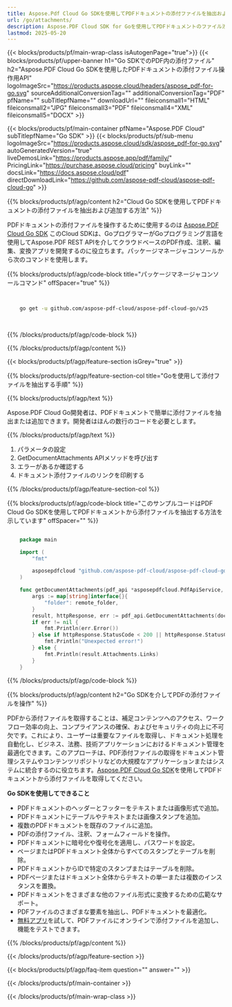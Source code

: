 ```yaml
---
title: Aspose.Pdf Cloud Go SDKを使用してPDFドキュメントの添付ファイルを抽出および追加
url: /go/attachments/
description: Aspose.PDF Cloud SDK for Goを使用してPDFドキュメントのファイル添付を管理します。埋め込みコンテンツの追加、一覧表示、または削除を行います。
lastmod: 2025-05-20
---
```


{{< blocks/products/pf/main-wrap-class isAutogenPage="true">}}
{{< blocks/products/pf/upper-banner h1="Go SDKでのPDF内の添付ファイル" h2="Aspose.PDF Cloud Go SDKを使用したPDFドキュメントの添付ファイル操作用API" logoImageSrc="https://products.aspose.cloud/headers/aspose_pdf-for-go.svg" sourceAdditionalConversionTag="" additionalConversionTag="PDF" pfName="" subTitlepfName="" downloadUrl="" fileiconsmall1="HTML" fileiconsmall2="JPG" fileiconsmall3="PDF" fileiconsmall4="XML" fileiconsmall5="DOCX" >}}

{{< blocks/products/pf/main-container pfName="Aspose.PDF Cloud" subTitlepfName="Go SDK" >}}
{{< blocks/products/pf/sub-menu logoImageSrc="https://products.aspose.cloud/sdk/aspose_pdf-for-go.svg"
autoGeneratedVersion="true"
liveDemosLink="https://products.aspose.app/pdf/family/" PricingLink="https://purchase.aspose.cloud/pricing" buyLink="" docsLink="https://docs.aspose.cloud/pdf"  directDownloadLink="https://github.com/aspose-pdf-cloud/aspose-pdf-cloud-go" >}}

{{% blocks/products/pf/agp/content h2="Cloud Go SDKを使用してPDFドキュメントの添付ファイルを抽出および追加する方法" %}}

PDFドキュメントの添付ファイルを操作するために使用するのは
[Aspose.PDF Cloud Go SDK](https://products.aspose.cloud/pdf/go/)
このCloud SDKは、GoプログラマーがGoプログラミング言語を使用してAspose.PDF REST APIを介してクラウドベースのPDF作成、注釈、編集、変換アプリを開発するのに役立ちます。パッケージマネージャコンソールから次のコマンドを使用します。

{{% blocks/products/pf/agp/code-block title="パッケージマネージャコンソールコマンド" offSpacer="true" %}}

```bash

     
    go get -u github.com/aspose-pdf-cloud/aspose-pdf-cloud-go/v25
     
     
```

{{% /blocks/products/pf/agp/code-block %}}

{{% /blocks/products/pf/agp/content %}}

{{< blocks/products/pf/agp/feature-section isGrey="true" >}}

{{% blocks/products/pf/agp/feature-section-col title="Goを使用して添付ファイルを抽出する手順" %}}

{{% blocks/products/pf/agp/text %}}

Aspose.PDF Cloud Go開発者は、PDFドキュメントで簡単に添付ファイルを抽出または追加できます。開発者はほんの数行のコードを必要とします。

{{% /blocks/products/pf/agp/text %}}

1. パラメータの設定
1. GetDocumentAttachments APIメソッドを呼び出す
1. エラーがあるか確認する
1. ドキュメント添付ファイルのリンクを印刷する

{{% /blocks/products/pf/agp/feature-section-col %}}

{{% blocks/products/pf/agp/code-block title="このサンプルコードはPDF Cloud Go SDKを使用してPDFドキュメントから添付ファイルを抽出する方法を示しています" offSpacer="" %}}

```go

    package main

    import (
        "fmt"

        asposepdfcloud "github.com/aspose-pdf-cloud/aspose-pdf-cloud-go/v25"
    )

    func getDocumentAttachments(pdf_api *asposepdfcloud.PdfApiService, document_name string, remote_folder string) {
        args := map[string]interface{}{
            "folder": remote_folder,
        }
        result, httpResponse, err := pdf_api.GetDocumentAttachments(document_name, args)
        if err != nil {
            fmt.Println(err.Error())
        } else if httpResponse.StatusCode < 200 || httpResponse.StatusCode > 299 {
            fmt.Println("Unexpected error!")
        } else {
            fmt.Println(result.Attachments.Links)
        }
    }
```

{{% /blocks/products/pf/agp/code-block %}}

{{% blocks/products/pf/agp/content h2="Go SDKを介してPDFの添付ファイルを操作" %}}

PDFから添付ファイルを取得することは、補足コンテンツへのアクセス、ワークフロー効率の向上、コンプライアンスの確保、およびセキュリティの向上に不可欠です。これにより、ユーザーは重要なファイルを取得し、ドキュメント処理を自動化し、ビジネス、法務、技術アプリケーションにおけるドキュメント管理を最適化できます。このアプローチは、PDF添付ファイルの取得をドキュメント管理システムやコンテンツリポジトリなどの大規模なアプリケーションまたはシステムに統合するのに役立ちます。[Aspose.PDF Cloud Go SDK](https://products.aspose.cloud/pdf/go/)を使用してPDFドキュメントから添付ファイルを取得してください。

**Go SDKを使用してできること**

+ PDFドキュメントのヘッダーとフッターをテキストまたは画像形式で追加。
+ PDFドキュメントにテーブルやテキストまたは画像スタンプを追加。
+ 複数のPDFドキュメントを既存のファイルに追加。
+ PDFの添付ファイル、注釈、フォームフィールドを操作。
+ PDFドキュメントに暗号化や復号化を適用し、パスワードを設定。
+ ページまたはPDFドキュメント全体からすべてのスタンプとテーブルを削除。
+ PDFドキュメントからIDで特定のスタンプまたはテーブルを削除。
+ PDFページまたはドキュメント全体からテキストの単一または複数のインスタンスを置換。
+ PDFドキュメントをさまざまな他のファイル形式に変換するための広範なサポート。
+ PDFファイルのさまざまな要素を抽出し、PDFドキュメントを最適化。
+ [無料アプリ](https://products.aspose.app/pdf/)を試して、PDFファイルにオンラインで添付ファイルを追加し、機能をテストできます。

{{% /blocks/products/pf/agp/content %}}

{{< /blocks/products/pf/agp/feature-section >}}

{{< blocks/products/pf/agp/faq-item question="" answer="" >}}

{{< /blocks/products/pf/main-container >}}

{{< /blocks/products/pf/main-wrap-class >}}
